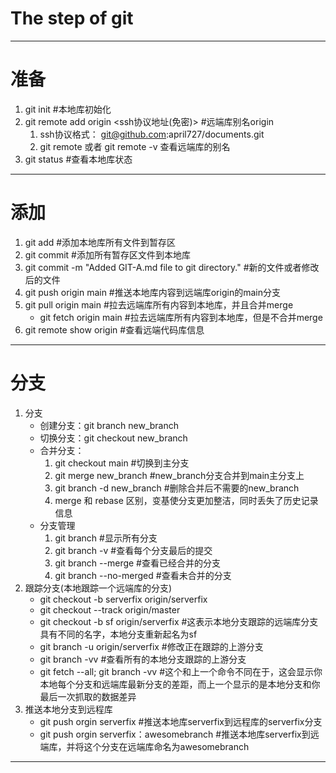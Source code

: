 # The step  of git 
-------------------------
# 准备

1. git init  #本地库初始化
2. git remote add origin <ssh协议地址(免密)> #远端库别名origin 
	1. ssh协议格式： git@github.com:april727/documents.git 
	2. git remote 或者 git remote -v 查看远端库的别名
3. git status #查看本地库状态
--- 
# 添加

1. git add #添加本地库所有文件到暂存区
2. git commit #添加所有暂存区文件到本地库
3. git commit -m "Added GIT-A.md file to git directory." #新的文件或者修改后的文件
4. git push origin main #推送本地库内容到远端库origin的main分支
5. git pull origin main #拉去远端库所有内容到本地库，并且合并merge
	-  git fetch origin main #拉去远端库所有内容到本地库，但是不合并merge
6. git remote show origin #查看远端代码库信息
---
# 分支

1. 分支
	 - 创建分支：git branch new_branch
	 - 切换分支：git checkout new_branch
	 - 合并分支：
		 1. git checkout main #切换到主分支
		 2. git merge new_branch #new_branch分支合并到main主分支上
		 3. git branch -d new_branch #删除合并后不需要的new_branch
		 4. merge 和 rebase 区别，变基使分支更加整洁，同时丢失了历史记录信息
	- 分支管理
		 1. git branch #显示所有分支 
		 2. git branch -v #查看每个分支最后的提交
		 3. git branch --merge #查看已经合并的分支
		 4. git branch --no-merged #查看未合并的分支
2. 跟踪分支(本地跟踪一个远端库的分支)
	- git checkout -b serverfix origin/serverfix
	- git checkout --track origin/master
	- git checkout -b sf origin/serverfix #这表示本地分支跟踪的远端库分支具有不同的名字，本地分支重新起名为sf
	- git branch -u origin/serverfix #修改正在跟踪的上游分支
	- git branch -vv #查看所有的本地分支跟踪的上游分支
	- git fetch --all; git branch -vv #这个和上一个命令不同在于，这会显示你本地每个分支和远端库最新分支的差距，而上一个显示的是本地分支和你最后一次抓取的数据差异
1. 推送本地分支到远程库
	- git push orgin serverfix #推送本地库serverfix到远程库的serverfix分支
	- git push orgin serverfix：awesomebranch #推送本地库serverfix到远端库，并将这个分支在远端库命名为awesomebranch	
---
